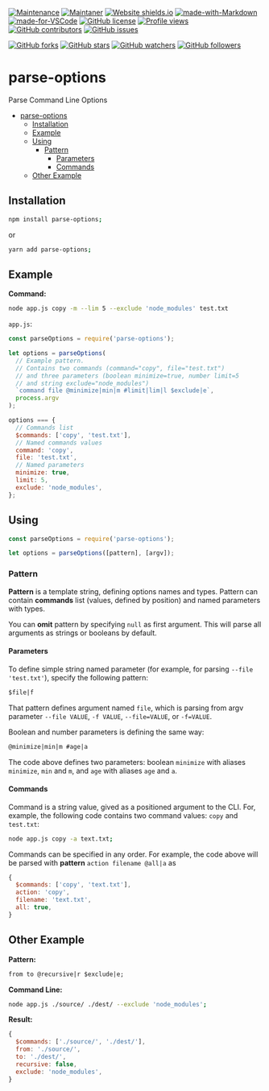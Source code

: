 [![Maintenance](https://img.shields.io/badge/Maintained%3F-yes-green.svg)](https://GitHub.com/teniryte/parse-options/graphs/commit-activity) [![Maintaner](https://img.shields.io/badge/Maintainer-teniryte-blue)](https://img.shields.io/badge/maintainer-teniryte-blue) [![Website shields.io](https://img.shields.io/website-up-down-green-red/http/shields.io.svg)](https://parse-options.sencort.com/) [![made-with-Markdown](https://img.shields.io/badge/Made%20with-Markdown-1f425f.svg)](http://commonmark.org) [![made-for-VSCode](https://img.shields.io/badge/Made%20for-VSCode-1f425f.svg)](https://code.visualstudio.com/) [![GitHub license](https://img.shields.io/github/license/teniryte/parse-options.svg)](https://github.com/teniryte/parse-options/blob/master/LICENSE) [![Profile views](https://gpvc.arturio.dev/teniryte)](https://gpvc.arturio.dev/teniryte) [![GitHub contributors](https://img.shields.io/github/contributors/teniryte/parse-options.svg)](https://GitHub.com/teniryte/parse-options/graphs/contributors/) [![GitHub issues](https://img.shields.io/github/issues/teniryte/parse-options.svg)](https://GitHub.com/teniryte/parse-options/issues/)

[![GitHub forks](https://img.shields.io/github/forks/teniryte/parse-options.svg?style=social&label=Fork&maxAge=2592000)](https://GitHub.com/teniryte/parse-options/network/) [![GitHub stars](https://img.shields.io/github/stars/teniryte/parse-options.svg?style=social&label=Star&maxAge=2592000)](https://GitHub.com/teniryte/parse-options/stargazers/) [![GitHub watchers](https://img.shields.io/github/watchers/teniryte/parse-options.svg?style=social&label=Watch&maxAge=2592000)](https://GitHub.com/teniryte/parse-options/watchers/) [![GitHub followers](https://img.shields.io/github/followers/teniryte.svg?style=social&label=Follow&maxAge=2592000)](https://github.com/teniryte?tab=followers)

# parse-options

Parse Command Line Options

- [parse-options](#parse-options)
  - [Installation](#installation)
  - [Example](#example)
  - [Using](#using)
    - [Pattern](#pattern)
      - [Parameters](#parameters)
      - [Commands](#commands)
  - [Other Example](#other-example)

## Installation

```sh
npm install parse-options;
```

or

```sh
yarn add parse-options;
```

## Example

**Command:**

```sh
node app.js copy -m --lim 5 --exclude 'node_modules' test.txt
```

`app.js`:

```js
const parseOptions = require('parse-options');

let options = parseOptions(
  // Example pattern.
  // Contains two commands (command="copy", file="test.txt")
  // and three parameters (boolean minimize=true, number limit=5
  // and string exclude="node_modules")
  `command file @minimize|min|m #limit|lim|l $exclude|e`,
  process.argv
);

options === {
  // Commands list
  $commands: ['copy', 'test.txt'],
  // Named commands values
  command: 'copy',
  file: 'test.txt',
  // Named parameters
  minimize: true,
  limit: 5,
  exclude: 'node_modules',
};
```

## Using

```js
const parseOptions = require('parse-options');

let options = parseOptions([pattern], [argv]);
```

### Pattern

**Pattern** is a template string, defining options names and types. Pattern can contain **commands** list (values, defined by position) and named parameters with types.

You can **omit** pattern by specifying `null` as first argument. This will parse all arguments as strings or booleans by default.

#### Parameters

To define simple string named parameter (for example, for parsing `--file 'test.txt'`), specify the following pattern:

```txt
$file|f
```

That pattern defines argument named `file`, which is parsing from argv parameter `--file VALUE`, `-f VALUE`, `--file=VALUE`, or `-f=VALUE`.

Boolean and number parameters is defining the same way:

```txt
@minimize|min|m #age|a
```

The code above defines two parameters: boolean `minimize` with aliases `minimize`, `min` and `m`, and `age` with aliases `age` and `a`.

#### Commands

Command is a string value, gived as a positioned argument to the CLI. For, example, the following code contains two command values: `copy` and `test.txt`:

```sh
node app.js copy -a text.txt;
```

Commands can be specified in any order. For example, the code above will be parsed with **pattern** `action filename @all|a` as

```js
{
  $commands: ['copy', 'text.txt'],
  action: 'copy',
  filename: 'text.txt',
  all: true,
}
```

## Other Example

**Pattern:**

```txt
from to @recursive|r $exclude|e;
```

**Command Line:**

```sh
node app.js ./source/ ./dest/ --exclude 'node_modules';
```

**Result:**

```js
{
  $commands: ['./source/', './dest/'],
  from: './source/',
  to: './dest/',
  recursive: false,
  exclude: 'node_modules',
}
```
